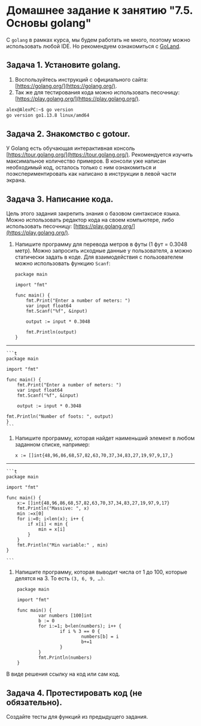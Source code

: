 # Домашнее задание к занятию "7.5. Основы golang"

С `golang` в рамках курса, мы будем работать не много, поэтому можно использовать любой IDE. 
Но рекомендуем ознакомиться с [GoLand](https://www.jetbrains.com/ru-ru/go/).  

## Задача 1. Установите golang.
1. Воспользуйтесь инструкций с официального сайта: [https://golang.org/](https://golang.org/).
2. Так же для тестирования кода можно использовать песочницу: [https://play.golang.org/](https://play.golang.org/).

```bash
alex@AlexPC:~$ go version
go version go1.13.8 linux/amd64
```

## Задача 2. Знакомство с gotour.
У Golang есть обучающая интерактивная консоль [https://tour.golang.org/](https://tour.golang.org/). 
Рекомендуется изучить максимальное количество примеров. В консоли уже написан необходимый код, 
осталось только с ним ознакомиться и поэкспериментировать как написано в инструкции в левой части экрана.  

## Задача 3. Написание кода. 
Цель этого задания закрепить знания о базовом синтаксисе языка. Можно использовать редактор кода 
на своем компьютере, либо использовать песочницу: [https://play.golang.org/](https://play.golang.org/).

1. Напишите программу для перевода метров в футы (1 фут = 0.3048 метр). Можно запросить исходные данные 
у пользователя, а можно статически задать в коде.
    Для взаимодействия с пользователем можно использовать функцию `Scanf`:
    ```
    package main
    
    import "fmt"
    
    func main() {
        fmt.Print("Enter a number of meters: ")
        var input float64
        fmt.Scanf("%f", &input)
    
        output := input * 0.3048
    
        fmt.Println(output)    
    }
    ```
---
   
    ```t
    package main
    
    import "fmt"
    
    func main() {
        fmt.Print("Enter a number of meters: ")
        var input float64
        fmt.Scanf("%f", &input)
    
        output := input * 0.3048
    
	fmt.Println("Number of foots: ", output)    
    }
    ```

 
1. Напишите программу, которая найдет наименьший элемент в любом заданном списке, например:
    ```
    x := []int{48,96,86,68,57,82,63,70,37,34,83,27,19,97,9,17,}
    ```
---

    ```t
    package main

    import "fmt"

    func main() {
        x:= []int{48,96,86,68,57,82,63,70,37,34,83,27,19,97,9,17}
        fmt.Println("Massive: ", x)
        min :=x[0]
        for i:=0; i<len(x); i++ {
            if x[i] < min {
                min = x[i]
            }
        }
        fmt.Println("Min variable:" , min)
    }

    ```
1. Напишите программу, которая выводит числа от 1 до 100, которые делятся на 3. То есть `(3, 6, 9, …)`.

```t
    package main

    import "fmt"

    func main() {
            var numbers [100]int
            b := 0
            for i:=1; b<len(numbers); i++ {
                    if i % 3 == 0 {
                            numbers[b] = i
                            b+=1
                    }
            }
            fmt.Println(numbers)
    }
```

В виде решения ссылку на код или сам код. 

## Задача 4. Протестировать код (не обязательно).

Создайте тесты для функций из предыдущего задания. 
